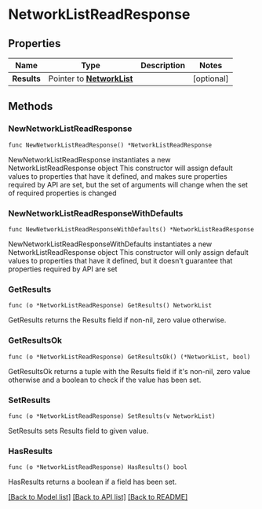 # NetworkListReadResponse

## Properties

Name | Type | Description | Notes
------------ | ------------- | ------------- | -------------
**Results** | Pointer to [**NetworkList**](NetworkList.md) |  | [optional] 

## Methods

### NewNetworkListReadResponse

`func NewNetworkListReadResponse() *NetworkListReadResponse`

NewNetworkListReadResponse instantiates a new NetworkListReadResponse object
This constructor will assign default values to properties that have it defined,
and makes sure properties required by API are set, but the set of arguments
will change when the set of required properties is changed

### NewNetworkListReadResponseWithDefaults

`func NewNetworkListReadResponseWithDefaults() *NetworkListReadResponse`

NewNetworkListReadResponseWithDefaults instantiates a new NetworkListReadResponse object
This constructor will only assign default values to properties that have it defined,
but it doesn't guarantee that properties required by API are set

### GetResults

`func (o *NetworkListReadResponse) GetResults() NetworkList`

GetResults returns the Results field if non-nil, zero value otherwise.

### GetResultsOk

`func (o *NetworkListReadResponse) GetResultsOk() (*NetworkList, bool)`

GetResultsOk returns a tuple with the Results field if it's non-nil, zero value otherwise
and a boolean to check if the value has been set.

### SetResults

`func (o *NetworkListReadResponse) SetResults(v NetworkList)`

SetResults sets Results field to given value.

### HasResults

`func (o *NetworkListReadResponse) HasResults() bool`

HasResults returns a boolean if a field has been set.


[[Back to Model list]](../README.md#documentation-for-models) [[Back to API list]](../README.md#documentation-for-api-endpoints) [[Back to README]](../README.md)


